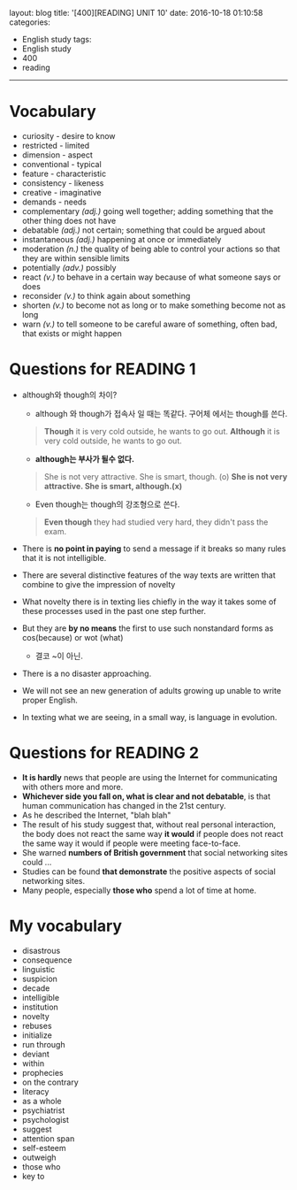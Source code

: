 layout: blog
title: '[400][READING] UNIT 10'
date: 2016-10-18 01:10:58
categories: 
- English study
tags:
- English study
- 400
- reading
---

# Vocabulary
* curiosity - desire to know
* restricted - limited
* dimension - aspect
* conventional - typical
* feature - characteristic
* consistency - likeness
* creative - imaginative
* demands - needs
* complementary *(adj.)* going well together; adding something that the other thing does not have
* debatable *(adj.)* not certain; something that could be argued about
* instantaneous *(adj.)* happening at once or immediately
* moderation *(n.)* the quality of being able to control your actions so that they are within sensible limits
* potentially *(adv.)* possibly
* react *(v.)* to behave in a certain way because of what someone says or does
* reconsider *(v.)* to think again about something
* shorten *(v.)* to become not as long or to make something become not as long
* warn *(v.)* to tell someone to be careful aware of something, often bad, that exists or might happen

# Questions for READING 1
* although와 though의 차이?
    * although 와 though가 접속사 일 때는 똑같다. 구어체 에서는 though를 쓴다.
    > **Though** it is very cold outside, he wants to go out.
    > **Although** it is very cold outside, he wants to go out.
    * **although는 부사가 될수 없다.** 
    > She is not very attractive. She is smart, though. (o)
    > **She is not very attractive. She is smart, although.(x)**
    * Even though는 though의 강조형으로 쓴다.
    > **Even though** they had studied very hard, they didn't pass the exam.

* There is **no point in paying** to send a message if it breaks so many rules that it is not intelligible.
* There are several distinctive features of the way texts are written that combine to give the impression of novelty
* What novelty there is in texting lies chiefly in the way it takes some of these processes used in the past one step further.
* But they are **by no means** the first to use such nonstandard forms as cos(because) or wot (what)
    * 결코 ~이 아닌. 
* There is a no disaster approaching.
* We will not see an new generation of adults growing up unable to write proper English.
* In texting what we are seeing, in a small way, is language in evolution.

# Questions for READING 2
* **It is hardly** news that people are using the Internet for communicating with others more and more.
* **Whichever side you fall on, what is clear and not debatable**, is that human communication has changed in the 21st century.
* As he described the Internet, "blah blah" 
* The result of his study suggest that, without real personal interaction, the body does not react the same way **it would** if people does not react the same way it would if people were meeting face-to-face.
* She warned **numbers of British government** that social networking sites could ...
* Studies can be found **that demonstrate** the positive aspects of social networking sites.
* Many people, especially **those who** spend a lot of time at home.

# My vocabulary
* disastrous
* consequence
* linguistic
* suspicion
* decade
* intelligible
* institution
* novelty
* rebuses
* initialize
* run through
* deviant
* within
* prophecies
* on the contrary
* literacy
* as a whole
* psychiatrist
* psychologist
* suggest
* attention span
* self-esteem
* outweigh
* those who
* key to
